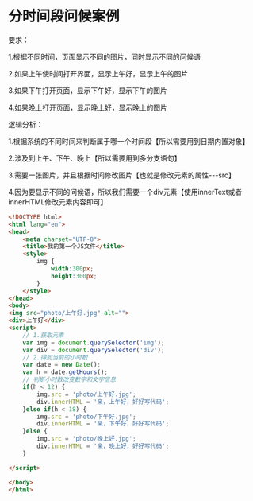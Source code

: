 # 分时间段问候案例

要求：

1.根据不同时间，页面显示不同的图片，同时显示不同的问候语

2.如果上午使时间打开界面，显示上午好，显示上午的图片

3.如果下午打开页面，显示下午好，显示下午的图片

4.如果晚上打开页面，显示晚上好，显示晚上的图片



逻辑分析：

1.根据系统的不同时间来判断属于哪一个时间段【所以需要用到日期内置对象】

2.涉及到上午、下午、晚上【所以需要用到多分支语句】

3.需要一张图片，并且根据时间修改图片【也就是修改元素的属性---src】

4.因为要显示不同的问候语，所以我们需要一个div元素【使用innerText或者innerHTML修改元素内容即可】

```html
<!DOCTYPE html>
<html lang="en">
<head>
    <meta charset="UTF-8">
    <title>我的第一个JS文件</title>
    <style>
        img {
            width:300px;
            height:300px;
        }
    </style>
</head>
<body>
<img src="photo/上午好.jpg" alt="">
<div>上午好</div>
<script>
    // 1.获取元素
    var img = document.querySelector('img');
    var div = document.querySelector('div');
    // 2.得到当前的小时数
    var date = new Date();
    var h = date.getHours();
    // 判断小时数改变数字和文字信息
    if(h < 12) {
        img.src = 'photo/上午好.jpg';
        div.innerHTML = '亲，上午好，好好写代码';
    }else if(h < 18) {
        img.src = 'photo/下午好.jpg';
        div.innerHTML = '亲，下午好，好好写代码';
    }else {
        img.src = 'photo/晚上好.jpg';
        div.innerHTML = '亲，晚上好，好好写代码';
    }

</script>

</body>
</html>
```